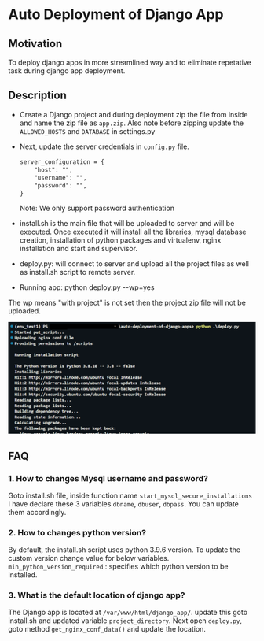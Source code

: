 
# Auto Deployment of Django App

## Motivation
To deploy django apps in more streamlined way and to eliminate repetative task during django app deployment.

## Description
- Create a Django project and during deployment zip the file from inside and name the zip file as `app.zip`. Also note before zipping update the `ALLOWED_HOSTS` and `DATABASE` in settings.py
- Next, update the server credentials in `config.py` file.
    ```
    server_configuration = {
        "host": "",
        "username": "",
        "password": "",
    }
    ```

    
    Note: We only support password authentication

- install.sh is the main file that will be uploaded to server and will be executed. Once executed it will install all the libraries, mysql database creation, installation of python packages and virtualenv, nginx installation and start and supervisor.

- deploy.py: will connect to server and upload all the project files as well as install.sh script to remote server.

- Running app: python deploy.py --wp=yes
    
The wp means "with project" is not set then the project zip file will not be uploaded.

![Running command](https://github.com/pavanbaddi/auto-deployment-of-django-app-script/blob/master/img.png?raw=true)


## FAQ

### 1. How to changes Mysql username and password?
Goto install.sh file, inside function name `start_mysql_secure_installations` I have declare these 3 variables `dbname`, `dbuser`, `dbpass`. You can update them accordingly.

### 2. How to changes python version?
By default, the install.sh script uses python 3.9.6 version. 
To update the custom version change value for below variables.
`min_python_version_required` : specifies which python version to be installed.

### 3. What is the default location of django app?
The Django app is located at `/var/www/html/django_app/`. update this goto install.sh and updated variable `project_directory`. 
Next open `deploy.py`, goto method `get_nginx_conf_data()` and update the location.





